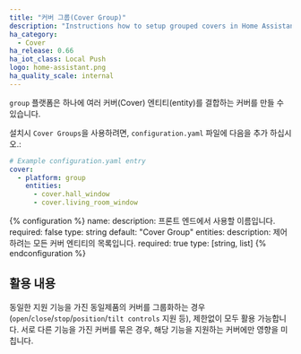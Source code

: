 ```yaml
---
title: "커버 그룹(Cover Group)"
description: "Instructions how to setup grouped covers in Home Assistant."
ha_category:
  - Cover
ha_release: 0.66
ha_iot_class: Local Push
logo: home-assistant.png
ha_quality_scale: internal
---
```


`group` 플랫폼은 하나에 여러 커버(Cover) 엔티티(entity)를 결합하는 커버를 만들 수 있습니다.

설치시 `Cover Groups`을 사용하려면, `configuration.yaml` 파일에 다음을 추가 하십시오.:

```yaml
# Example configuration.yaml entry
cover:
  - platform: group
    entities:
      - cover.hall_window
      - cover.living_room_window
```

{% configuration %}
  name:
    description: 프론트 엔드에서 사용할 이름입니다.
    required: false
    type: string
    default: "Cover Group"
  entities:
    description: 제어하려는 모든 커버 엔티티의 목록입니다.
    required: true
    type: [string, list]
{% endconfiguration %}

## 활용 내용

동일한 지원 기능을 가진 동일제품의 커버를 그룹화하는 경우  (`open`/`close`/`stop`/`position`/`tilt controls` 지원 등), 제한없이 모두 활용 가능합니다. 서로 다른 기능을 가진 커버를 묶은 경우, 해당 기능을 지원하는 커버에만 영향을 미칩니다.